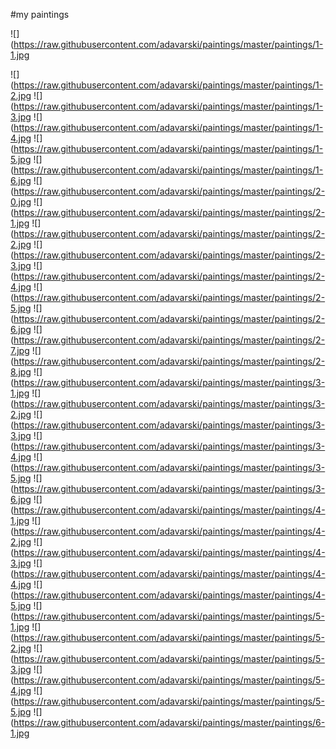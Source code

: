 
#my paintings

![](https://raw.githubusercontent.com/adavarski/paintings/master/paintings/1-1.jpg

![](https://raw.githubusercontent.com/adavarski/paintings/master/paintings/1-2.jpg
![](https://raw.githubusercontent.com/adavarski/paintings/master/paintings/1-3.jpg
![](https://raw.githubusercontent.com/adavarski/paintings/master/paintings/1-4.jpg
![](https://raw.githubusercontent.com/adavarski/paintings/master/paintings/1-5.jpg
![](https://raw.githubusercontent.com/adavarski/paintings/master/paintings/1-6.jpg
![](https://raw.githubusercontent.com/adavarski/paintings/master/paintings/2-0.jpg
![](https://raw.githubusercontent.com/adavarski/paintings/master/paintings/2-1.jpg
![](https://raw.githubusercontent.com/adavarski/paintings/master/paintings/2-2.jpg
![](https://raw.githubusercontent.com/adavarski/paintings/master/paintings/2-3.jpg
![](https://raw.githubusercontent.com/adavarski/paintings/master/paintings/2-4.jpg
![](https://raw.githubusercontent.com/adavarski/paintings/master/paintings/2-5.jpg
![](https://raw.githubusercontent.com/adavarski/paintings/master/paintings/2-6.jpg
![](https://raw.githubusercontent.com/adavarski/paintings/master/paintings/2-7.jpg
![](https://raw.githubusercontent.com/adavarski/paintings/master/paintings/2-8.jpg
![](https://raw.githubusercontent.com/adavarski/paintings/master/paintings/3-1.jpg
![](https://raw.githubusercontent.com/adavarski/paintings/master/paintings/3-2.jpg
![](https://raw.githubusercontent.com/adavarski/paintings/master/paintings/3-3.jpg
![](https://raw.githubusercontent.com/adavarski/paintings/master/paintings/3-4.jpg
![](https://raw.githubusercontent.com/adavarski/paintings/master/paintings/3-5.jpg
![](https://raw.githubusercontent.com/adavarski/paintings/master/paintings/3-6.jpg
![](https://raw.githubusercontent.com/adavarski/paintings/master/paintings/4-1.jpg
![](https://raw.githubusercontent.com/adavarski/paintings/master/paintings/4-2.jpg
![](https://raw.githubusercontent.com/adavarski/paintings/master/paintings/4-3.jpg
![](https://raw.githubusercontent.com/adavarski/paintings/master/paintings/4-4.jpg
![](https://raw.githubusercontent.com/adavarski/paintings/master/paintings/4-5.jpg
![](https://raw.githubusercontent.com/adavarski/paintings/master/paintings/5-1.jpg
![](https://raw.githubusercontent.com/adavarski/paintings/master/paintings/5-2.jpg
![](https://raw.githubusercontent.com/adavarski/paintings/master/paintings/5-3.jpg
![](https://raw.githubusercontent.com/adavarski/paintings/master/paintings/5-4.jpg
![](https://raw.githubusercontent.com/adavarski/paintings/master/paintings/5-5.jpg
![](https://raw.githubusercontent.com/adavarski/paintings/master/paintings/6-1.jpg
